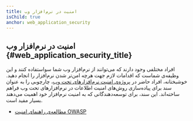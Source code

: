 ```yaml
---
title: امنیت در نرم‌افزار وب
isChild: true
anchor: web_application_security
---
```


## امنیت در نرم‌افزار وب {#web_application_security_title}

افراد مختلفی وجود دارند که می‌توانند از نرم‌افزار وب شما سواستفاده کنند و این وظیفه‌ی شماست که اقدامات لازم جهت هرچه امن‌تر شدن نرم‌افزار را انجام دهید. خوشبختانه، افراد حاضر در [پروژه‌ی امنیت نرم‌افزارهای تحت وب][1]، چارچوبی را به عنوان سند برای پیاده‌سازی روش‌های امنیت اطلاعات در نرم‌افزارهای تحت وب فراهم ساخته‌اند. این سند، برای توسعه‌دهندگانی که به امنیت نرم‌افزار خود اهمیت می‌دهند بسیار مفید است.

* [مطالعه‌ی راهنمای امنیت OWASP][2]

[1]: https://www.owasp.org/
[2]: https://www.owasp.org/index.php/Guide_Table_of_Contents
